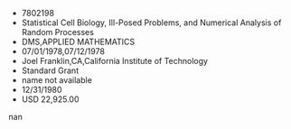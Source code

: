 
* 7802198
* Statistical Cell Biology, Ill-Posed Problems, and Numerical Analysis of Random Processes
* DMS,APPLIED MATHEMATICS
* 07/01/1978,07/12/1978
* Joel Franklin,CA,California Institute of Technology
* Standard Grant
*   name not available
* 12/31/1980
* USD 22,925.00

nan
